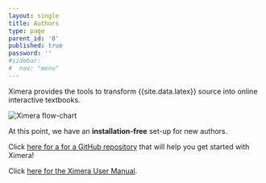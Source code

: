 ```yaml
---
layout: single
title: Authors
type: page
parent_id: '0'
published: true
password: ''
#sidebar:
#  nav: "menu"
---
```


Ximera provides the tools to transform {{site.data.latex}} source into online
interactive textbooks.



![Ximera flow-chart](https://ximera.osu.edu/introduction/gettingStarted/whatIsXimera/XimeraGraphic.png)


At this point, we have an <b>installation-free</b> set-up for new authors. 


Click [here for a for a GitHub repository](https://github.com/ximeraProject/ximeraFirstSteps) that will help you get started with Ximera!



Click [here for the Ximera User Manual](https://github.com/XimeraProject/ximeraManuals/releases/download/v1.5.0/ximeraUserManual.pdf).


